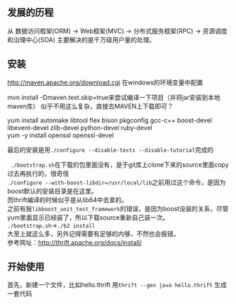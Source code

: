 ## 发展的历程
从 数据访问框架(ORM) -> Web框架(MVC) -> 分布式服务框架(RPC)  -> 资源调度和治理中心(SOA)
主要解决的是千万级用户量的处理。

## 安装
http://maven.apache.org/download.cgi
在windows的环境变量中配置

mvn install -Dmaven.test.skip=true来尝试编译一下项目（并将jar安装到本地maven库）
似乎不用这么复杂，直接去MAVEN上下载即可？

yum install automake libtool flex bison pkgconfig gcc-c++ boost-devel libevent-devel zlib-devel python-devel ruby-devel  
yum -y install openssl openssl-devel  

最后的安装是用`./configure --disable-tests --disable-tutorial`完成的

` ./bootstrap.sh`在下载的包里面没有，是于git库上clone下来的source里面copy过去再执行的，很奇怪  
`./configure --with-boost-libdir=/usr/local/lib`之前用过这个命令，是因为boost默认的安装目录是在这里。  
而thrift编译的时候似乎是从lib64中去拿的。  
之前有报`libboost_unit_test_framework`的错误，是因为boost没装的关系，尽管yum里面显示已经装了，所以下载source重新自己装一次。  
`./bootstrap.sh`->`./b2 install`  
大至上就这么多，另外记得需要有足够的内够，不然也会报错。  
参考网址：http://thrift.apache.org/docs/install/

## 开始使用
首先，新建一个文件，比如hello.thrift
用`thrift --gen java hello.thrift` 生成一套代码
